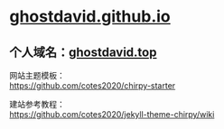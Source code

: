 # [ghostdavid.github.io](https://ghostdavid.github.io)   

## 个人域名：[ghostdavid.top](https://ghostdavid.top)    

网站主题模板：   
https://github.com/cotes2020/chirpy-starter   

建站参考教程：   
https://github.com/cotes2020/jekyll-theme-chirpy/wiki   
